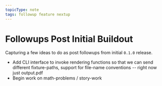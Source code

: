```yaml
---
topicType: note
tags: followup feature nextup
---
```


# Followups Post Initial Buildout

Capturing a few ideas to do as post followups from initial `0.1.0` release.

* Add CLI interface to invoke rendering functions so that we can send different fixture-paths, support for file-name conventions -- right now just output.pdf
* Begin work on math-problems / story-work



